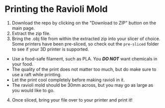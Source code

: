 # Printing the Ravioli Mold

1. Download the repo by clicking on the "Download to ZIP" button on the main page.
2. Extract the zip file.
3. Bring the .obj file from within the extracted zip into your slicer of choice. Some printers have been pre-sliced, so check out the `pre-sliced` folder to see if your 3D printer is supported.
  - Use a food-safe filament, such as PLA. You ***DO NOT*** want chemicals in your food.
  - The quality of the print does not matter too much, but do make sure to use a raft while printing.
  - Let the print cool completely before making ravioli in it.
  - The ravioli mold should be 30mm across, but you may go as large as you would like to go.
4. Once sliced, bring your file over to your printer and print it!
